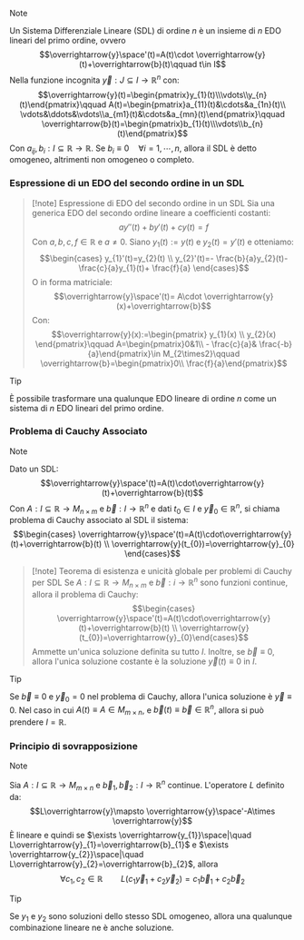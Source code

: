 >[!note]
>Un Sistema Differenziale Lineare (SDL) di ordine $n$ è un insieme di $n$ EDO lineari del primo ordine, ovvero $$\overrightarrow{y}\space'(t)=A(t)\cdot \overrightarrow{y}(t)+\overrightarrow{b}(t)\qquad t\in I$$
>Nella funzione incognita $\overrightarrow{y}:J\subseteq I\to\mathbb{R}^{n}$ con: $$\overrightarrow{y}(t)=\begin{pmatrix}y_{1}(t)\\\vdots\\y_{n}(t)\end{pmatrix}\qquad A(t)=\begin{pmatrix}a_{11}(t)&\cdots&a_{1n}(t)\\ \vdots&\ddots&\vdots\\a_{m1}(t)&\cdots&a_{mn}(t)\end{pmatrix}\qquad \overrightarrow{b}(t)=\begin{pmatrix}b_{1}(t)\\\vdots\\b_{n}(t)\end{pmatrix}$$
>Con $a_{ij},b_{i}:I\subseteq\mathbb{R}\to\mathbb{R}$.
>Se $b_{i}\equiv0\quad\forall i=1,\cdots, n$, allora il SDL è detto omogeneo, altrimenti non omogeneo o completo.

### Espressione di un EDO del secondo ordine in un SDL
>[!note] Espressione di EDO del secondo ordine in un SDL
>Sia una generica EDO del secondo ordine lineare a coefficienti costanti: $$ay''(t)+by'(t)+cy(t)=f$$
>Con $a,b,c,f\in\mathbb{R}$ e $a\neq0$. Siano $y_{1}(t):=y(t)$ e $y_{2}(t)=y'(t)$ e otteniamo: $$\begin{cases}
y_{1}'(t)=y_{2}(t) \\
y_{2}'(t)=- \frac{b}{a}y_{2}(t)- \frac{c}{a}y_{1}(t)+ \frac{f}{a}
\end{cases}$$
>O in forma matriciale: $$\overrightarrow{y}\space'(t)= A\cdot \overrightarrow{y}(x)+\overrightarrow{b}$$
>Con:
>$$\overrightarrow{y}(x):=\begin{pmatrix}
y_{1}(x) \\
y_{2}(x)
\end{pmatrix}\qquad A=\begin{pmatrix}0&1\\ - \frac{c}{a}& \frac{-b}{a}\end{pmatrix}\in M_{2\times2}\qquad \overrightarrow{b}=\begin{pmatrix}0\\ \frac{f}{a}\end{pmatrix}$$

>[!tip]
>È possibile trasformare una qualunque EDO lineare di ordine $n$ come un sistema di $n$ EDO lineari del primo ordine.

### Problema di Cauchy Associato
>[!note]
>Dato un SDL: $$\overrightarrow{y}\space'(t)=A(t)\cdot\overrightarrow{y}(t)+\overrightarrow{b}(t)$$
>Con $A:I\subseteq\mathbb{R}\to M_{n\times m}$ e $\overrightarrow{b}: I\to \mathbb{R}^{n}$ e dati $t_{0}\in I$ e $\overrightarrow{y}_{0}\in\mathbb{R}^{n}$, si chiama problema di Cauchy associato al SDL il sistema: $$\begin{cases}
\overrightarrow{y}\space'(t)=A(t)\cdot\overrightarrow{y}(t)+\overrightarrow{b}(t) \\
\overrightarrow{y}(t_{0})=\overrightarrow{y}_{0}
\end{cases}$$

>[!note] Teorema di esistenza e unicità globale per problemi di Cauchy per SDL
>Se $A: I\subseteq \mathbb{R}\to M_{n\times m}$ e $\overrightarrow{b}:i\to\mathbb{R}^{n}$ sono funzioni continue, allora il problema di Cauchy: $$\begin{cases}
\overrightarrow{y}\space'(t)=A(t)\cdot\overrightarrow{y}(t)+\overrightarrow{b}(t) \\
\overrightarrow{y}(t_{0})=\overrightarrow{y}_{0}\end{cases}$$
>Ammette un'unica soluzione definita su tutto $I$. Inoltre, se $\overrightarrow{b}\equiv0$, allora l'unica soluzione costante è la soluzione $\overrightarrow{y}(t)\equiv0$ in $I$.

>[!tip]
>Se $\overrightarrow{b}\equiv0$ e $\overrightarrow{y}_{0}=0$ nel problema di Cauchy, allora l'unica soluzione è $\overrightarrow{y}\equiv0$. Nel caso in cui $A(t)\equiv A\in M_{m\times n}$, e $\overrightarrow{b}(t)\equiv\overrightarrow{b}\in\mathbb{R}^{n}$, allora si può prendere $I=\mathbb{R}$.

### Principio di sovrapposizione
>[!note]
>Sia $A:I\subseteq\mathbb{R}\to M_{m\times n}$ e $\overrightarrow{b}_{1},\overrightarrow{b}_{2}:I\to\mathbb{R}^{n}$ continue. L'operatore $L$ definito da: $$L\overrightarrow{y}\mapsto \overrightarrow{y}\space'-A\times \overrightarrow{y}$$
>È lineare e quindi se $\exists \overrightarrow{y_{1}}\space|\quad L\overrightarrow{y}_{1}=\overrightarrow{b}_{1}$ e $\exists \overrightarrow{y_{2}}\space|\quad L\overrightarrow{y}_{2}=\overrightarrow{b}_{2}$, allora $$\forall c_{1},c_{2}\in\mathbb{R}\qquad L(c_{1}\overrightarrow{y}_{1}+c_{2}\overrightarrow{y}_{2})=c_{1}\overrightarrow{b}_{1}+c_{2}\overrightarrow{b}_{2}$$

>[!tip]
>Se $y_{1}$ e $y_{2}$ sono soluzioni dello stesso SDL omogeneo, allora una qualunque combinazione lineare ne è anche soluzione.

